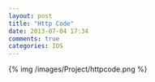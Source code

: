 ```yaml
---
layout: post
title: "Http Code"
date: 2013-07-04 17:34
comments: true
categories: IOS
---
```

 {% img /images/Project/httpcode.png %}